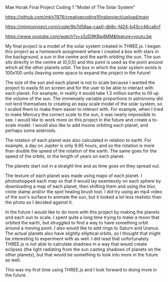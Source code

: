 Mae Horak Final Project Coding 1
"Model of The Solar System" 

https://github.com/mkh7878/creativecoding1finalproject/upload/main

https://mimicproject.com/code/9b7d58aa-caa0-db8c-fd24-b43cc46ca6cf

https://www.youtube.com/watch?v=sSzD9KBq4MM&feature=youtu.be

My final project is a model of the solar system created in THREE.js. I began this project as a homework assignment where I created a box with stars in the background, a sun in the centre and the earth orbiting the sun. The sun sits directly in the centre at (0,0,0) and this point is used as the point around which all the other planets orbit. The box in which the solar system exists is 100x100 units (leaving some space to expand the project in the future! 

The size of the sun and each planet is not to scale because I wanted the project to easily fit on screen and for the user to be able to interact with each planet. For example, in reality it would take 1.3 million earths to fill up the volume of the sun. The immensely variable proportions in astronomy did not lend themselves to creating an easy scale model of the solar system, so I scaled them to make them easier to interact with. For example, when I tried to make Mercury the correct scale to the sun, it was nearly impossible to see. I would like to work more on this project in the future and create a to-scale model. I would also like to add moons orbiting each planet, and perhaps some asteroids. 

The rotation of each planet was also calculated in relation to earth. For example, a day on Jupiter is only 9.95 hours, and so the rotation is more than double the speed of the rotation of the earth. The same goes for the speed of the orbits, or the length of years on each planet.

The planets start out in a straight line and as time goes on they spread out.

The texture of each planet was made using maps of each planet. I photoshopped each map so that it would lay seamlessly on each sphere by downloading a map of each planet, then shifting them and using the blur, clone stamp and/or the spot healing brush tool. I did try using an mp4 video of the sun's surface to animate the sun, but it looked a lot less realistic than the photo so I decided against it. 

In the future I would like to do more with this project by making the planets and each sun to scale. I spent quite a long time trying to make a moon that orbited the earth, but struggled to find a way to have something orbit around a moving point. I also would like to add rings to Saturn and Uranus. The actual planets also have slightly elliptical orbits, so I thought that might be interesting to experiment with as well. I did read that unfortunately THREE.js is not able to calculate shadows in a way that would create eclipses (the light radiating from the sun casting shadows of planets on the other planets), but that would be something to look into more in the future as well. 

This was my first time using THREE.js and I look forward to doing more in the future. 
